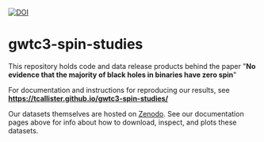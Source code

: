 [![DOI](https://zenodo.org/badge/DOI/10.5281/zenodo.6505272.svg)](https://doi.org/10.5281/zenodo.6505272)

# gwtc3-spin-studies

This repository holds code and data release products behind the paper "**No evidence that the majority of black holes in binaries have zero spin**"

For documentation and instructions for reproducing our results, see  
**https://tcallister.github.io/gwtc3-spin-studies/**

Our datasets themselves are hosted on [Zenodo](https://doi.org/10.5281/zenodo.6505273). 
See our documentation pages above for info about how to download, inspect, and plots these datasets.
